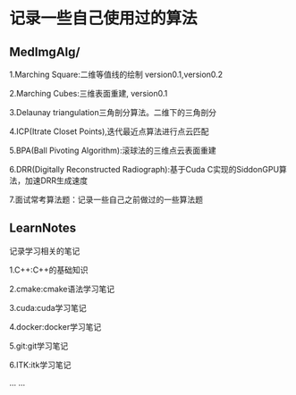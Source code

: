 # 记录一些自己使用过的算法
## MedImgAlg/
1.Marching Square:二维等值线的绘制 version0.1,version0.2

2.Marching Cubes:三维表面重建, version0.1

3.Delaunay triangulation三角剖分算法。二维下的三角剖分

4.ICP(Itrate Closet Points),迭代最近点算法进行点云匹配

5.BPA(Ball Pivoting Algorithm):滚球法的三维点云表面重建

6.DRR(Digitally Reconstructed Radiograph):基于Cuda C实现的SiddonGPU算法，加速DRR生成速度

7.面试常考算法题：记录一些自己之前做过的一些算法题

## LearnNotes
记录学习相关的笔记

1.C++:C++的基础知识

2.cmake:cmake语法学习笔记

3.cuda:cuda学习笔记

4.docker:docker学习笔记

5.git:git学习笔记

6.ITK:itk学习笔记

... ...
